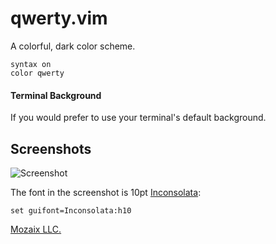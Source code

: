 qwerty.vim
==============

A colorful, dark color scheme.
```
syntax on
color qwerty
```
#### Terminal Background

If you would prefer to use your terminal's default background.

## Screenshots
![Screenshot](https://image.ibb.co/dx9NHm/qwerty.png)

The font in the screenshot is 10pt [Inconsolata][inconsolata]:

```vim
set guifont=Inconsolata:h10
```

[Mozaix LLC.][mozaix_llc]

[mozaix_llc]: http://mozaixllc.com
[inconsolata]: https://www.fontsquirrel.com/fonts/inconsolata
